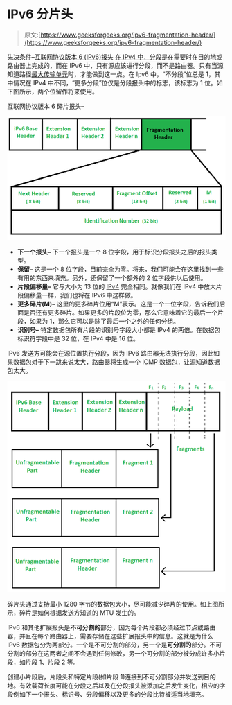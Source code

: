# IPv6 分片头

> 原文:[https://www.geeksforgeeks.org/ipv6-fragmentation-header/](https://www.geeksforgeeks.org/ipv6-fragmentation-header/)

先决条件–[互联网协议版本 6 (IPv6)报头](https://www.geeksforgeeks.org/internet-protocol-version-6-ipv6-header/)
[在 IPv4 中，分段](https://www.geeksforgeeks.org/ipv4-datagram-fragmentation-and-delays/)是在需要时在目的地或路由器上完成的，而在 IPv6 中，只有源应该进行分段，而不是路由器。只有当源知道路径[最大传输单元](https://www.geeksforgeeks.org/what-is-mtumaximum-transmission-unit/)时，才能做到这一点。在 Ipv6 中，“不分段”位总是 1，其中情况在 IPv4 中不同，“更多分段”位仅是分段报头中的标志，该标志为 1 位。如下图所示，两个位留作将来使用。

互联网协议版本 6 碎片报头–

![](img/c96b7d6677157a7d0183d354f1ccb8ed.png)

*   **下一个报头–**
    下一个报头是一个 8 位字段，用于标识分段报头之后的报头类型。
*   **保留–**
    这是一个 8 位字段，目前完全为零。将来，我们可能会在这里找到一些有用的东西来填充。另外，还保留了一个额外的 2 位字段供以后使用。
*   **片段偏移量–**
    它与大小为 13 位的 [IPv4](https://www.geeksforgeeks.org/introduction-and-ipv4-datagram-header/) 完全相同。就像我们在 IPv4 中放大片段偏移量一样，我们也将在 IPv6 中这样做。
*   **更多碎片(M)–**
    这里的更多碎片位用“M”表示。这是一个一位字段，告诉我们后面是否还有更多碎片。如果更多的片段位为零，那么它意味着它的最后一个片段，如果为 1，那么它可以是除了最后一个之外的任何分组。
*   **识别号–**
    特定数据包所有片段的识别号字段大小都是 IPv4 的两倍。在数据包标识符字段中是 32 位，在 IPv4 中是 16 位。

IPv6 发送方可能会在源位置执行分段，因为 IPv6 路由器无法执行分段，因此如果数据包对于下一跳来说太大，路由器将生成一个 ICMP 数据包，让源知道数据包太大。

![](img/666fc76011594129fbe8bae5715c4d38.png)

碎片头通过支持最小 1280 字节的数据包大小，尽可能减少碎片的使用。如上图所示，碎片是如何根据发送方知道的 MTU 发生的。

IPv6 和其他扩展报头是**不可分割的**部分，因为每个片段都必须经过节点或路由器，并且在每个路由器上，需要存储在这些扩展报头中的信息。这就是为什么 IPv6 数据包分为两部分。一个是不可分割的部分，另一个是**可分割的**部分。不可分割的部分在这两者之间不会遇到任何修改，另一个可分割的部分被分成许多小片段，如片段 1、片段 2 等。

创建小片段后，片段头和特定片段(如片段 1)连接到不可分割部分并发送到目的地。有效载荷长度可能在分段之后以及在分段报头被添加之后发生变化，相应的字段例如下一个报头、标识号、分段偏移以及更多的分段比特被适当地填充。